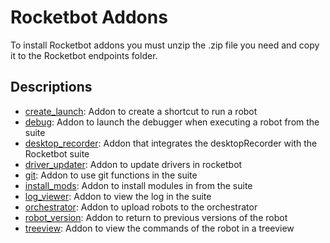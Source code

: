 # Rocketbot Addons

To install Rocketbot addons you must unzip the .zip file you need and copy it to the Rocketbot endpoints folder.

## Descriptions

- [create_launch](https://github.com/rocketbot-cl/rocketbot/blob/main/Addons/create_launch.zip): Addon to create a shortcut to run a robot
- [debug](https://github.com/rocketbot-cl/rocketbot/blob/main/Addons/debugh.zip): Addon to launch the debugger when executing a robot from the suite
- [desktop_recorder](https://github.com/rocketbot-cl/rocketbot/blob/main/Addons/desktop_recorder.zip): Addon that integrates the desktopRecorder with the Rocketbot suite
- [driver_updater](https://github.com/rocketbot-cl/rocketbot/blob/main/Addons/driver_updater.zip): Addon to update drivers in rocketbot
- [git](https://github.com/rocketbot-cl/rocketbot/blob/main/Addons/git.zip): Addon to use git functions in the suite
- [install_mods](https://github.com/rocketbot-cl/rocketbot/blob/main/Addons/install_mods.zip): Addon to install modules in from the suite
- [log_viewer](https://github.com/rocketbot-cl/rocketbot/blob/main/Addons/log_viewer.zip): Addon to view the log in the suite
- [orchestrator](https://github.com/rocketbot-cl/rocketbot/blob/main/Addons/orchestrator.zip): Addon to upload robots to the orchestrator
- [robot_version](https://github.com/rocketbot-cl/rocketbot/blob/main/Addons/robot_version.zip): Addon to return to previous versions of the robot
- [treeview](https://github.com/rocketbot-cl/rocketbot/blob/main/Addons/treeview.zip): Addon to view the commands of the robot in a treeview
